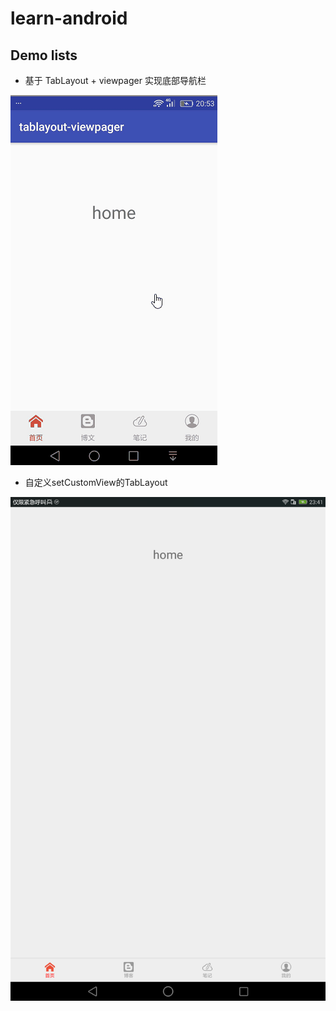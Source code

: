 # learn-android

## Demo lists

- 基于 TabLayout + viewpager 实现底部导航栏

![](./preview/tablayout-viewpager.gif)

- 自定义setCustomView的TabLayout

![](./preview/tablayout.png)
